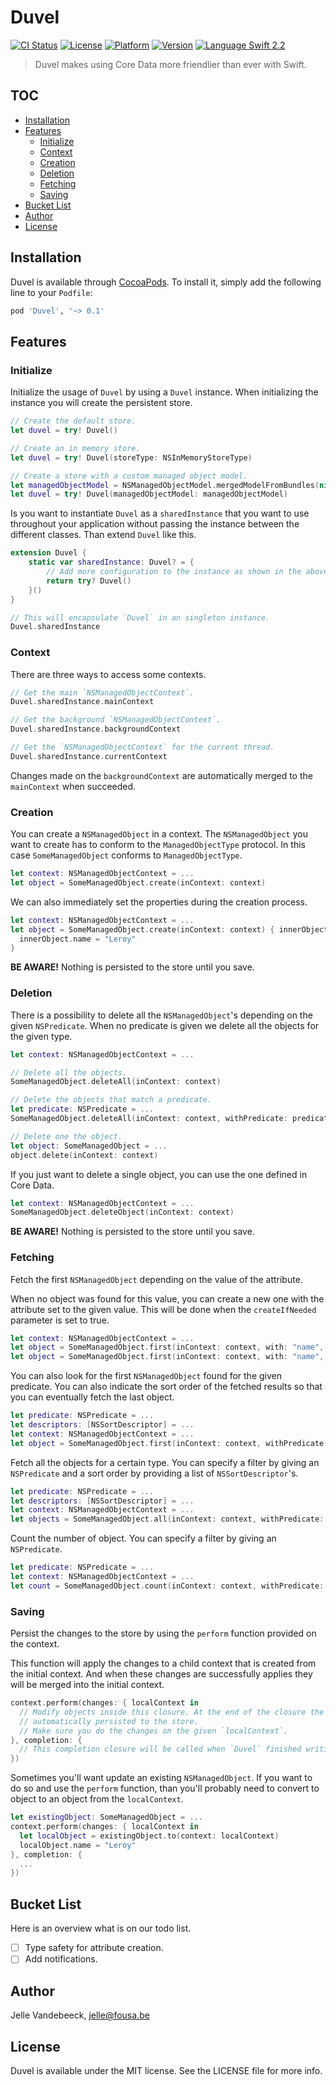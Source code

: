 # Duvel

[![CI Status](http://img.shields.io/travis/icapps/ios-duvel.svg?style=flat)](https://travis-ci.org/icapps/ios-duvel)
[![License](https://img.shields.io/cocoapods/l/Duvel.svg?style=flat)](http://cocoapods.org/pods/Duvel)
[![Platform](https://img.shields.io/cocoapods/p/Duvel.svg?style=flat)](http://cocoapods.org/pods/Duvel)
[![Version](https://img.shields.io/cocoapods/v/Duvel.svg?style=flat)](http://cocoapods.org/pods/Duvel)
[![Language Swift 2.2](https://img.shields.io/badge/Language-Swift%202.2-orange.svg?style=flat)](https://swift.org)

> Duvel makes using Core Data more friendlier than ever with Swift.

## TOC

- [Installation](#installation)
- [Features](#features)
  - [Initialize](#initialize)
  - [Context](#context)
  - [Creation](#creation)
  - [Deletion](#deletion)
  - [Fetching](#fetching)
  - [Saving](#saving)
- [Bucket List](#bucket-list)
- [Author](#author)
- [License](#license)

## Installation

Duvel is available through [CocoaPods](http://cocoapods.org). To install it, simply add the following line to your `Podfile`:

```ruby
pod 'Duvel', '~> 0.1'
```

## Features

### Initialize

Initialize the usage of `Duvel` by using a `Duvel` instance. When initializing the instance you will create the persistent store.

```swift
// Create the default store.
let duvel = try! Duvel()

// Create an in memory store.
let duvel = try! Duvel(storeType: NSInMemoryStoreType)

// Create a store with a custom managed object model.
let managedObjectModel = NSManagedObjectModel.mergedModelFromBundles(nil)
let duvel = try! Duvel(managedObjectModel: managedObjectModel)
```

Is you want to instantiate `Duvel` as a `sharedInstance` that you want to use throughout your application without passing the instance between the different classes. Than extend `Duvel` like this.

```swift
extension Duvel {
    static var sharedInstance: Duvel? = {
        // Add more configuration to the instance as shown in the above code.
        return try? Duvel()
    }()
}

// This will encapsulate `Duvel` in an singleton instance.
Duvel.sharedInstance
```

### Context

There are three ways to access some contexts.

```swift
// Get the main `NSManagedObjectContext`.
Duvel.sharedInstance.mainContext

// Get the background `NSManagedObjectContext`.
Duvel.sharedInstance.backgroundContext

// Get the `NSManagedObjectContext` for the current thread.
Duvel.sharedInstance.currentContext
```

Changes made on the `backgroundContext` are automatically merged to the `mainContext` when succeeded.

### Creation

You can create a `NSManagedObject` in a context. The `NSManagedObject` you want to create has to conform to the `ManagedObjectType` protocol. In this case `SomeManagedObject` conforms to `ManagedObjectType`.

```swift
let context: NSManagedObjectContext = ...
let object = SomeManagedObject.create(inContext: context)
```

We can also immediately set the properties during the creation process.

```swift
let context: NSManagedObjectContext = ...
let object = SomeManagedObject.create(inContext: context) { innerObject in
  innerObject.name = "Leroy"
}
```

**BE AWARE!** Nothing is persisted to the store until you save.

### Deletion

There is a possibility to delete all the `NSManagedObject`'s depending on the given `NSPredicate`. When no predicate is given we delete all the objects for the given type.

```swift
let context: NSManagedObjectContext = ...

// Delete all the objects.
SomeManagedObject.deleteAll(inContext: context)

// Delete the objects that match a predicate.
let predicate: NSPredicate = ...
SomeManagedObject.deleteAll(inContext: context, withPredicate: predicate)

// Delete one the object.
let object: SomeManagedObject = ...
object.delete(inContext: context)
```

If you just want to delete a single object, you can use the one defined in Core Data.

```swift
let context: NSManagedObjectContext = ...
SomeManagedObject.deleteObject(inContext: context)
```

**BE AWARE!** Nothing is persisted to the store until you save.

### Fetching

Fetch the first `NSManagedObject` depending on the value of the attribute.

When no object was found for this value, you can create a new one with the attribute set to the given value. This will be done when the `createIfNeeded` parameter is set to true.

```swift
let context: NSManagedObjectContext = ...
let object = SomeManagedObject.first(inContext: context, with: "name", value: "Leroy")
let object = SomeManagedObject.first(inContext: context, with: "name", value: "Leroy", createIfNeeded: true)
```

You can also look for the first `NSManagedObject` found for the given predicate. You can also indicate the sort order of the fetched results so that you can eventually fetch the last object.

```swift
let predicate: NSPredicate = ...
let descriptors: [NSSortDescriptor] = ...
let context: NSManagedObjectContext = ...
let object = SomeManagedObject.first(inContext: context, withPredicate: predicate, withSortDescriptors: descriptors)
```

Fetch all the objects for a certain type. You can specify a filter by giving an `NSPredicate` and a sort order by providing a list of `NSSortDescriptor`'s.

```swift
let predicate: NSPredicate = ...
let descriptors: [NSSortDescriptor] = ...
let context: NSManagedObjectContext = ...
let objects = SomeManagedObject.all(inContext: context, withPredicate: predicate, withSortDescriptors: descriptors)
```

Count the number of object. You can specify a filter by giving an `NSPredicate`.

```swift
let predicate: NSPredicate = ...
let context: NSManagedObjectContext = ...
let count = SomeManagedObject.count(inContext: context, withPredicate: predicate)
```

### Saving

Persist the changes to the store by using the `perform` function provided on the context.

This function will apply the changes to a child context that is created from the initial context. And when these changes are successfully applies they will be merged into the initial context.

```swift
context.perform(changes: { localContext in
  // Modify objects inside this closure. At the end of the closure the changes will be
  // automatically persisted to the store.
  // Make sure you do the changes on the given `localContext`.
}, completion: {
  // This completion closure will be called when `Duvel` finished writing to the store.
})
```

Sometimes you'll want update an existing `NSManagedObject`. If you want to do so and use the `perform` function, than you'll probably need to convert to object to an object from the `localContext`.

```swift
let existingObject: SomeManagedObject = ...
context.perform(changes: { localContext in
  let localObject = existingObject.to(context: localContext)
  localObject.name = "Leroy"
}, completion: {
  ...
})
```

## Bucket List

Here is an overview what is on our todo list.

- [ ] Type safety for attribute creation.
- [ ] Add notifications.

## Author

Jelle Vandebeeck, jelle@fousa.be

## License

Duvel is available under the MIT license. See the LICENSE file for more info.
